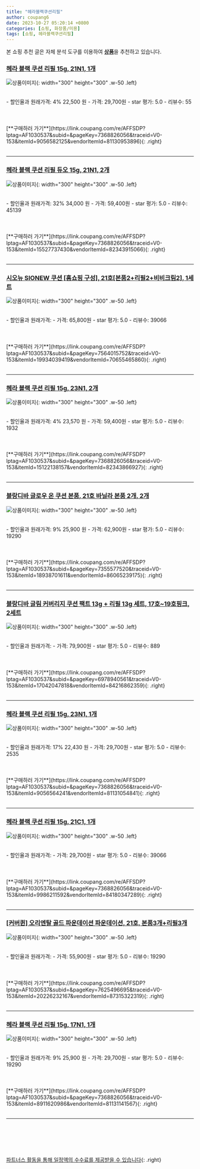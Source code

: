 ```yaml
---
title: "헤라블랙쿠션리필"
author: coupang6
date: 2023-10-27 05:20:14 +0800
categories: [쇼핑, 화장품/미용]
tags: [쇼핑, 헤라블랙쿠션리필]
---
```


본 쇼핑 추천 글은 자체 분석 도구를 이용하여 [**상품**](https://link.coupang.com/a/bao1ui)을 추천하고 있습니다.

### [헤라 블랙 쿠션 리필 15g, 21N1, 1개](https://link.coupang.com/re/AFFSDP?lptag=AF1030537&subid=&pageKey=7368826056&traceid=V0-153&itemId=9056582125&vendorItemId=81130953896)

![상품이미지](https://thumbnail7.coupangcdn.com/thumbnails/remote/230x230ex/image/retail/images/3919294271196901-baa7c92f-65b5-4687-9842-a2a186630de4.jpg){: width="300" height="300" .w-50 .left}


<br>
- 할인율과 원래가격: 4%  22,500   원
- 가격: 29,700원
- star 평가: 5.0
- 리뷰수: 55
<br>
<br>
<br>
<br>
[**구매하러 가기**](https://link.coupang.com/re/AFFSDP?lptag=AF1030537&subid=&pageKey=7368826056&traceid=V0-153&itemId=9056582125&vendorItemId=81130953896){: .right}
<br>
<br>

---

### [헤라 블랙 쿠션 리필 듀오 15g, 21N1, 2개](https://link.coupang.com/re/AFFSDP?lptag=AF1030537&subid=&pageKey=7368826056&traceid=V0-153&itemId=15527737430&vendorItemId=82343915066)

![상품이미지](https://thumbnail6.coupangcdn.com/thumbnails/remote/230x230ex/image/retail/images/9082221580167681-8b9bd08f-e2ee-444d-b3fe-84cf5b932930.jpg){: width="300" height="300" .w-50 .left}


<br>
- 할인율과 원래가격: 32%  34,000   원
- 가격: 59,400원
- star 평가: 5.0
- 리뷰수: 45139
<br>
<br>
<br>
<br>
[**구매하러 가기**](https://link.coupang.com/re/AFFSDP?lptag=AF1030537&subid=&pageKey=7368826056&traceid=V0-153&itemId=15527737430&vendorItemId=82343915066){: .right}
<br>
<br>

---

### [시오뉴 SIONEW 쿠션 [홈쇼핑 구성], 21호[본품2+리필2+비비크림2], 1세트](https://link.coupang.com/re/AFFSDP?lptag=AF1030537&subid=&pageKey=7564015752&traceid=V0-153&itemId=19934039419&vendorItemId=70655465860)

![상품이미지](https://thumbnail6.coupangcdn.com/thumbnails/remote/230x230ex/image/vendor_inventory/6aba/5ce9cd013305a87b6b0c1b2c1e17f6f34aea2127a9f3a6d655969eb59fdb.jpg){: width="300" height="300" .w-50 .left}


<br>
- 할인율과 원래가격: 
- 가격: 65,800원
- star 평가: 5.0
- 리뷰수: 39066
<br>
<br>
<br>
<br>
[**구매하러 가기**](https://link.coupang.com/re/AFFSDP?lptag=AF1030537&subid=&pageKey=7564015752&traceid=V0-153&itemId=19934039419&vendorItemId=70655465860){: .right}
<br>
<br>

---

### [헤라 블랙 쿠션 리필 15g, 23N1, 2개](https://link.coupang.com/re/AFFSDP?lptag=AF1030537&subid=&pageKey=7368826056&traceid=V0-153&itemId=15122138157&vendorItemId=82343866927)

![상품이미지](https://thumbnail8.coupangcdn.com/thumbnails/remote/230x230ex/image/retail/images/1183436077322196-8372835e-45b1-4d07-af15-dacde565cdc8.jpg){: width="300" height="300" .w-50 .left}


<br>
- 할인율과 원래가격: 4%  23,570   원
- 가격: 59,400원
- star 평가: 5.0
- 리뷰수: 1932
<br>
<br>
<br>
<br>
[**구매하러 가기**](https://link.coupang.com/re/AFFSDP?lptag=AF1030537&subid=&pageKey=7368826056&traceid=V0-153&itemId=15122138157&vendorItemId=82343866927){: .right}
<br>
<br>

---

### [블랑디바 글로우 온 쿠션 본품, 21호 바닐라 본품 2개, 2개](https://link.coupang.com/re/AFFSDP?lptag=AF1030537&subid=&pageKey=7355577520&traceid=V0-153&itemId=18938701611&vendorItemId=86065239175)

![상품이미지](https://thumbnail8.coupangcdn.com/thumbnails/remote/230x230ex/image/vendor_inventory/1609/ea14966555f3c17e746572be0a80e5c8084c3e561594e22a68458f54e2ac.jpg){: width="300" height="300" .w-50 .left}


<br>
- 할인율과 원래가격: 9%  25,900   원
- 가격: 62,900원
- star 평가: 5.0
- 리뷰수: 19290
<br>
<br>
<br>
<br>
[**구매하러 가기**](https://link.coupang.com/re/AFFSDP?lptag=AF1030537&subid=&pageKey=7355577520&traceid=V0-153&itemId=18938701611&vendorItemId=86065239175){: .right}
<br>
<br>

---

### [블랑디바 글림 커버리지 쿠션 팩트 13g + 리필 13g 세트, 17호~19호핑크, 2세트](https://link.coupang.com/re/AFFSDP?lptag=AF1030537&subid=&pageKey=6978940561&traceid=V0-153&itemId=17042047818&vendorItemId=84216862359)

![상품이미지](https://thumbnail9.coupangcdn.com/thumbnails/remote/230x230ex/image/vendor_inventory/4b9d/c00de91e67746976c93c3bd327e8c407f7e04f850de8890b13373f5543a4.jpg){: width="300" height="300" .w-50 .left}


<br>
- 할인율과 원래가격: 
- 가격: 79,900원
- star 평가: 5.0
- 리뷰수: 889
<br>
<br>
<br>
<br>
[**구매하러 가기**](https://link.coupang.com/re/AFFSDP?lptag=AF1030537&subid=&pageKey=6978940561&traceid=V0-153&itemId=17042047818&vendorItemId=84216862359){: .right}
<br>
<br>

---

### [헤라 블랙 쿠션 리필 15g, 23N1, 1개](https://link.coupang.com/re/AFFSDP?lptag=AF1030537&subid=&pageKey=7368826056&traceid=V0-153&itemId=9056564241&vendorItemId=81131054841)

![상품이미지](https://thumbnail8.coupangcdn.com/thumbnails/remote/230x230ex/image/retail/images/1181539930341223-03348246-5712-48a7-b231-d74f20b16263.jpg){: width="300" height="300" .w-50 .left}


<br>
- 할인율과 원래가격: 17%  22,430   원
- 가격: 29,700원
- star 평가: 5.0
- 리뷰수: 2535
<br>
<br>
<br>
<br>
[**구매하러 가기**](https://link.coupang.com/re/AFFSDP?lptag=AF1030537&subid=&pageKey=7368826056&traceid=V0-153&itemId=9056564241&vendorItemId=81131054841){: .right}
<br>
<br>

---

### [헤라 블랙 쿠션 리필 15g, 21C1, 1개](https://link.coupang.com/re/AFFSDP?lptag=AF1030537&subid=&pageKey=7368826056&traceid=V0-153&itemId=9986211592&vendorItemId=84180347289)

![상품이미지](https://thumbnail9.coupangcdn.com/thumbnails/remote/230x230ex/image/retail/images/2627366287502758-18962865-9052-44e5-9a0a-b9599f0f5f88.jpg){: width="300" height="300" .w-50 .left}


<br>
- 할인율과 원래가격: 
- 가격: 29,700원
- star 평가: 5.0
- 리뷰수: 39066
<br>
<br>
<br>
<br>
[**구매하러 가기**](https://link.coupang.com/re/AFFSDP?lptag=AF1030537&subid=&pageKey=7368826056&traceid=V0-153&itemId=9986211592&vendorItemId=84180347289){: .right}
<br>
<br>

---

### [[커버퀸] 오리엔탈 골드 파운데이션 파운데이션, 21호, 본품3개+리필3개](https://link.coupang.com/re/AFFSDP?lptag=AF1030537&subid=&pageKey=7625496695&traceid=V0-153&itemId=20226232167&vendorItemId=87315322319)

![상품이미지](https://thumbnail8.coupangcdn.com/thumbnails/remote/230x230ex/image/vendor_inventory/35ff/cfac9a8f01c7a351ee2d13d1350825d9740f067b8c78a053f0139415d144.jpg){: width="300" height="300" .w-50 .left}


<br>
- 할인율과 원래가격: 
- 가격: 55,900원
- star 평가: 5.0
- 리뷰수: 19290
<br>
<br>
<br>
<br>
[**구매하러 가기**](https://link.coupang.com/re/AFFSDP?lptag=AF1030537&subid=&pageKey=7625496695&traceid=V0-153&itemId=20226232167&vendorItemId=87315322319){: .right}
<br>
<br>

---

### [헤라 블랙 쿠션 리필 15g, 17N1, 1개](https://link.coupang.com/re/AFFSDP?lptag=AF1030537&subid=&pageKey=7368826056&traceid=V0-153&itemId=8911620986&vendorItemId=81131141567)

![상품이미지](https://thumbnail9.coupangcdn.com/thumbnails/remote/230x230ex/image/retail/images/3933687305937050-a0c9c48d-38a9-47bb-8201-63d9d9165c0c.jpg){: width="300" height="300" .w-50 .left}


<br>
- 할인율과 원래가격: 9%  25,900   원
- 가격: 29,700원
- star 평가: 5.0
- 리뷰수: 19290
<br>
<br>
<br>
<br>
[**구매하러 가기**](https://link.coupang.com/re/AFFSDP?lptag=AF1030537&subid=&pageKey=7368826056&traceid=V0-153&itemId=8911620986&vendorItemId=81131141567){: .right}
<br>
<br>

---
<br><br><br><br><br> [파트너스 활동을 통해 일정액의 수수료를 제공받을 수 있습니다](https://link.coupang.com/a/bao1ui){: .right}